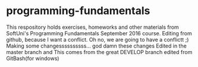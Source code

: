 # programming-fundamentals
This respository holds exercises, homeworks and other materials from SoftUni's Programming Fundamentals September 2016 course.
Editing from github, because I want a conflict. Oh no, we are going to have a conflictt ;)
Making some changessssssssss... god damn these changes
Edited in the master branch and This comes from the great DEVELOP branch
edited from GitBash(for windows)